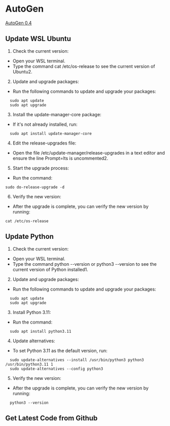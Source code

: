 # AutoGen 
[AutoGen 0.4](https://github.com/microsoft/autogen?tab=readme-ov-file)

## Update WSL Ubuntu
1. Check the current version:
- Open your WSL terminal.
- Type the command cat /etc/os-release to see the current version of Ubuntu2.

2. Update and upgrade packages:
- Run the following commands to update and upgrade your packages:
```
  sudo apt update
  sudo apt upgrade
```

3. Install the update-manager-core package:
- If it's not already installed, run:
```
  sudo apt install update-manager-core
```

4. Edit the release-upgrades file:
- Open the file /etc/update-manager/release-upgrades in a text editor and ensure the line Prompt=lts is uncommented2.

5. Start the upgrade process:
- Run the command:
```
sudo do-release-upgrade -d
```

6. Verify the new version:
- After the upgrade is complete, you can verify the new version by running:
```
cat /etc/os-release
```

## Update Python

1. Check the current version:
- Open your WSL terminal.
- Type the command python --version or python3 --version to see the current version of Python installed1.

2. Update and upgrade packages:
- Run the following commands to update and upgrade your packages:
```
  sudo apt update
  sudo apt upgrade
```

3. Install Python 3.11:
- Run the command:
```
  sudo apt install python3.11
```

4. Update alternatives:
- To set Python 3.11 as the default version, run:
```
  sudo update-alternatives --install /usr/bin/python3 python3 /usr/bin/python3.11 1
  sudo update-alternatives --config python3
```

5. Verify the new version:
- After the upgrade is complete, you can verify the new version by running:
```
  python3 --version
```

## Get Latest Code from Github





